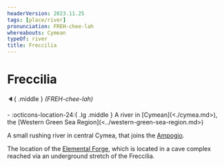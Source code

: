 ```yaml
---
headerVersion: 2023.11.25
tags: [place/river]
pronunciation: FREH-chee-lah
whereabouts: Cymean
typeOf: river
title: Freccilia
---
```

# Freccilia
:speaker:{ .middle } *(FREH-chee-lah)*  
<div class="grid cards ext-narrow-margin ext-one-column" markdown>
-    :octicons-location-24:{ .lg .middle } A river in [Cymean](<./cymea.md>), the [Western Green Sea Region](<../western-green-sea-region.md>)  
</div>


A small rushing river in central Cymea, that joins the [Ampogio](<./ampogio.md>). 


The location of the [Elemental Forge](<./elemental-forge.md>), which is located in a cave complex reached via an underground stretch of the Freccilia. 
